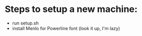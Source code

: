 # Steps to setup a new machine:
- run setup.sh
- install Menlo for Powerline font (look it up, I'm lazy)